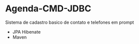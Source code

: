 # Agenda-CMD-JDBC
Sistema de cadastro basico de contato e telefones em prompt

- JPA Hibenate
- Maven
